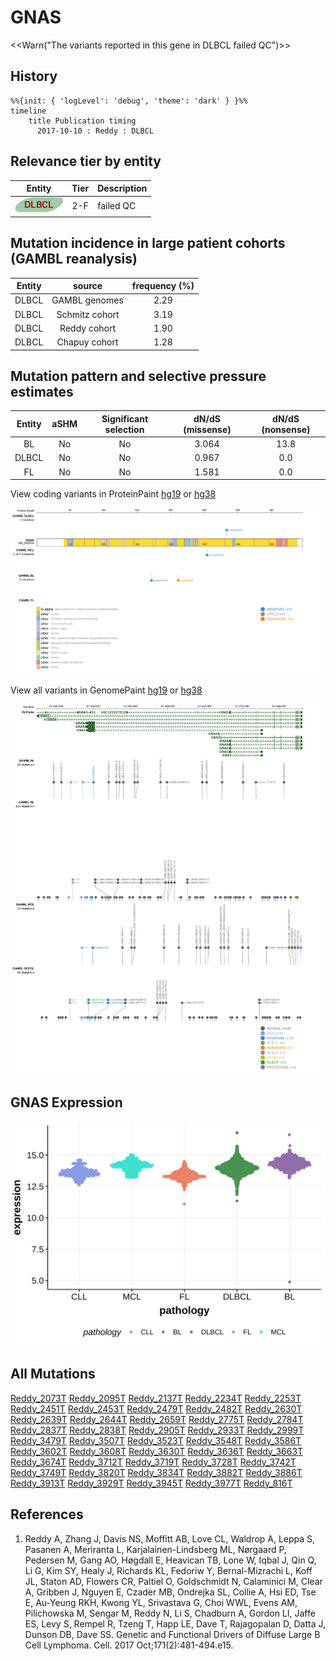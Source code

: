# GNAS

<<Warn("The variants reported in this gene in DLBCL failed QC")>>

## History
```mermaid
%%{init: { 'logLevel': 'debug', 'theme': 'dark' } }%%
timeline
    title Publication timing
      2017-10-10 : Reddy : DLBCL
```

## Relevance tier by entity

|Entity|Tier|Description                              |
|:------:|:----:|-----------------------------------------|
|![DLBCL](images/icons/DLBCL_tier2.png) |2-F   |failed QC|

## Mutation incidence in large patient cohorts (GAMBL reanalysis)

|Entity|source        |frequency (%)|
|:------:|:--------------:|:-------------:|
|DLBCL |GAMBL genomes |2.29         |
|DLBCL |Schmitz cohort|3.19         |
|DLBCL |Reddy cohort  |1.90         |
|DLBCL |Chapuy cohort |1.28         |

## Mutation pattern and selective pressure estimates

|Entity|aSHM|Significant selection|dN/dS (missense)|dN/dS (nonsense)|
|:------:|:----:|:---------------------:|:----------------:|:----------------:|
|BL    |No  |No                   |3.064           |13.8            |
|DLBCL |No  |No                   |0.967           | 0.0            |
|FL    |No  |No                   |1.581           | 0.0            |




View coding variants in ProteinPaint [hg19](https://morinlab.github.io/LLMPP/GAMBL/GNAS_protein.html)  or [hg38](https://morinlab.github.io/LLMPP/GAMBL/GNAS_protein_hg38.html)

![](images/proteinpaint/GNAS_NM_000516.svg)

View all variants in GenomePaint [hg19](https://morinlab.github.io/LLMPP/GAMBL/GNAS.html)  or [hg38](https://morinlab.github.io/LLMPP/GAMBL/GNAS_hg38.html)

![](images/proteinpaint/GNAS.svg)

## GNAS Expression
![](images/gene_expression/GNAS_by_pathology.svg)
<!-- ORIGIN: reddyGeneticFunctionalDrivers2017 -->
<!-- DLBCL: reddyGeneticFunctionalDrivers2017 -->

## All Mutations

[Reddy_2073T](https://www.bcgsc.ca/downloads/morinlab/GAMBL/Reddy/igv_reports/Reddy_2073T.html)
[Reddy_2095T](https://www.bcgsc.ca/downloads/morinlab/GAMBL/Reddy/igv_reports/Reddy_2095T.html)
[Reddy_2137T](https://www.bcgsc.ca/downloads/morinlab/GAMBL/Reddy/igv_reports/Reddy_2137T.html)
[Reddy_2234T](https://www.bcgsc.ca/downloads/morinlab/GAMBL/Reddy/igv_reports/Reddy_2234T.html)
[Reddy_2253T](https://www.bcgsc.ca/downloads/morinlab/GAMBL/Reddy/igv_reports/Reddy_2253T.html)
[Reddy_2451T](https://www.bcgsc.ca/downloads/morinlab/GAMBL/Reddy/igv_reports/Reddy_2451T.html)
[Reddy_2453T](https://www.bcgsc.ca/downloads/morinlab/GAMBL/Reddy/igv_reports/Reddy_2453T.html)
[Reddy_2479T](https://www.bcgsc.ca/downloads/morinlab/GAMBL/Reddy/igv_reports/Reddy_2479T.html)
[Reddy_2482T](https://www.bcgsc.ca/downloads/morinlab/GAMBL/Reddy/igv_reports/Reddy_2482T.html)
[Reddy_2630T](https://www.bcgsc.ca/downloads/morinlab/GAMBL/Reddy/igv_reports/Reddy_2630T.html)
[Reddy_2639T](https://www.bcgsc.ca/downloads/morinlab/GAMBL/Reddy/igv_reports/Reddy_2639T.html)
[Reddy_2644T](https://www.bcgsc.ca/downloads/morinlab/GAMBL/Reddy/igv_reports/Reddy_2644T.html)
[Reddy_2659T](https://www.bcgsc.ca/downloads/morinlab/GAMBL/Reddy/igv_reports/Reddy_2659T.html)
[Reddy_2775T](https://www.bcgsc.ca/downloads/morinlab/GAMBL/Reddy/igv_reports/Reddy_2775T.html)
[Reddy_2784T](https://www.bcgsc.ca/downloads/morinlab/GAMBL/Reddy/igv_reports/Reddy_2784T.html)
[Reddy_2837T](https://www.bcgsc.ca/downloads/morinlab/GAMBL/Reddy/igv_reports/Reddy_2837T.html)
[Reddy_2838T](https://www.bcgsc.ca/downloads/morinlab/GAMBL/Reddy/igv_reports/Reddy_2838T.html)
[Reddy_2905T](https://www.bcgsc.ca/downloads/morinlab/GAMBL/Reddy/igv_reports/Reddy_2905T.html)
[Reddy_2933T](https://www.bcgsc.ca/downloads/morinlab/GAMBL/Reddy/igv_reports/Reddy_2933T.html)
[Reddy_2999T](https://www.bcgsc.ca/downloads/morinlab/GAMBL/Reddy/igv_reports/Reddy_2999T.html)
[Reddy_3479T](https://www.bcgsc.ca/downloads/morinlab/GAMBL/Reddy/igv_reports/Reddy_3479T.html)
[Reddy_3507T](https://www.bcgsc.ca/downloads/morinlab/GAMBL/Reddy/igv_reports/Reddy_3507T.html)
[Reddy_3523T](https://www.bcgsc.ca/downloads/morinlab/GAMBL/Reddy/igv_reports/Reddy_3523T.html)
[Reddy_3548T](https://www.bcgsc.ca/downloads/morinlab/GAMBL/Reddy/igv_reports/Reddy_3548T.html)
[Reddy_3586T](https://www.bcgsc.ca/downloads/morinlab/GAMBL/Reddy/igv_reports/Reddy_3586T.html)
[Reddy_3602T](https://www.bcgsc.ca/downloads/morinlab/GAMBL/Reddy/igv_reports/Reddy_3602T.html)
[Reddy_3608T](https://www.bcgsc.ca/downloads/morinlab/GAMBL/Reddy/igv_reports/Reddy_3608T.html)
[Reddy_3630T](https://www.bcgsc.ca/downloads/morinlab/GAMBL/Reddy/igv_reports/Reddy_3630T.html)
[Reddy_3636T](https://www.bcgsc.ca/downloads/morinlab/GAMBL/Reddy/igv_reports/Reddy_3636T.html)
[Reddy_3663T](https://www.bcgsc.ca/downloads/morinlab/GAMBL/Reddy/igv_reports/Reddy_3663T.html)
[Reddy_3674T](https://www.bcgsc.ca/downloads/morinlab/GAMBL/Reddy/igv_reports/Reddy_3674T.html)
[Reddy_3712T](https://www.bcgsc.ca/downloads/morinlab/GAMBL/Reddy/igv_reports/Reddy_3712T.html)
[Reddy_3719T](https://www.bcgsc.ca/downloads/morinlab/GAMBL/Reddy/igv_reports/Reddy_3719T.html)
[Reddy_3728T](https://www.bcgsc.ca/downloads/morinlab/GAMBL/Reddy/igv_reports/Reddy_3728T.html)
[Reddy_3742T](https://www.bcgsc.ca/downloads/morinlab/GAMBL/Reddy/igv_reports/Reddy_3742T.html)
[Reddy_3749T](https://www.bcgsc.ca/downloads/morinlab/GAMBL/Reddy/igv_reports/Reddy_3749T.html)
[Reddy_3820T](https://www.bcgsc.ca/downloads/morinlab/GAMBL/Reddy/igv_reports/Reddy_3820T.html)
[Reddy_3834T](https://www.bcgsc.ca/downloads/morinlab/GAMBL/Reddy/igv_reports/Reddy_3834T.html)
[Reddy_3882T](https://www.bcgsc.ca/downloads/morinlab/GAMBL/Reddy/igv_reports/Reddy_3882T.html)
[Reddy_3886T](https://www.bcgsc.ca/downloads/morinlab/GAMBL/Reddy/igv_reports/Reddy_3886T.html)
[Reddy_3913T](https://www.bcgsc.ca/downloads/morinlab/GAMBL/Reddy/igv_reports/Reddy_3913T.html)
[Reddy_3929T](https://www.bcgsc.ca/downloads/morinlab/GAMBL/Reddy/igv_reports/Reddy_3929T.html)
[Reddy_3945T](https://www.bcgsc.ca/downloads/morinlab/GAMBL/Reddy/igv_reports/Reddy_3945T.html)
[Reddy_3977T](https://www.bcgsc.ca/downloads/morinlab/GAMBL/Reddy/igv_reports/Reddy_3977T.html)
[Reddy_816T](https://www.bcgsc.ca/downloads/morinlab/GAMBL/Reddy/igv_reports/Reddy_816T.html)

## References
1.  Reddy A, Zhang J, Davis NS, Moffitt AB, Love CL, Waldrop A, Leppa S, Pasanen A, Meriranta L, Karjalainen-Lindsberg ML, Nørgaard P, Pedersen M, Gang AO, Høgdall E, Heavican TB, Lone W, Iqbal J, Qin Q, Li G, Kim SY, Healy J, Richards KL, Fedoriw Y, Bernal-Mizrachi L, Koff JL, Staton AD, Flowers CR, Paltiel O, Goldschmidt N, Calaminici M, Clear A, Gribben J, Nguyen E, Czader MB, Ondrejka SL, Collie A, Hsi ED, Tse E, Au-Yeung RKH, Kwong YL, Srivastava G, Choi WWL, Evens AM, Pilichowska M, Sengar M, Reddy N, Li S, Chadburn A, Gordon LI, Jaffe ES, Levy S, Rempel R, Tzeng T, Happ LE, Dave T, Rajagopalan D, Datta J, Dunson DB, Dave SS. Genetic and Functional Drivers of Diffuse Large B Cell Lymphoma. Cell. 2017 Oct;171(2):481-494.e15. 
